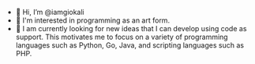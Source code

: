 - 👋 Hi, I’m @iamgiokali
- 👀 I'm interested in programming as an art form.
- 🌱 I am currently looking for new ideas that I can develop using code as support. This motivates me to focus on a variety of programming languages such as Python, Go, Java, and scripting languages such as PHP. 


<!---
iamgiokali/iamgiokali is a ✨ special ✨ repository because its `README.md` (this file) appears on your GitHub profile.
You can click the Preview link to take a look at your changes.
--->
